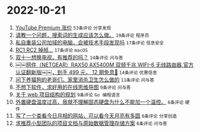 # 2022-10-21

1. [YouTube Premium 涨价](https://www.v2ex.com/t/888587) `53条评论` `分享发现`
1. [请教一个问题，搜索词的生成应该怎么做。](https://www.v2ex.com/t/888629) `19条评论` `程序员`
1. [私自重装公司加域的电脑，会被技术手段发现吗](https://www.v2ex.com/t/888650) `17条评论` `信息安全`
1. [RC1 RC2 掉帧...](https://www.v2ex.com/t/888623) `17条评论` `macOS`
1. [双十一想换电视，有推荐的吗？](https://www.v2ex.com/t/888649) `14条评论` `问与答`
1. [￼￼网件（NETGEAR）RAX50 AX5400M 双频千兆 WIFI-6 无线路由器 官方认证翻新版￼￼，到手 499 元， 12 期免息🥰](https://www.v2ex.com/t/888642) `14条评论` `优惠信息`
1. [问下养猫狗的老哥们，家里消杀卫生怎么做的](https://www.v2ex.com/t/888647) `11条评论` `问与答`
1. [不想下软件，求好用的在线思维导图](https://www.v2ex.com/t/888630) `9条评论` `问与答`
1. [关于 web 项目结构的规划](https://www.v2ex.com/t/888620) `9条评论` `Go 编程语言`
1. [外置硬盘温度过高，我就不理解固态硬盘为什么不能加一个温控。](https://www.v2ex.com/t/888652) `6条评论` `硬件`
1. [写了一个查看今日月相的网站，可以看今天月亮有多圆](https://www.v2ex.com/t/888631) `6条评论` `分享创造`
1. [求推荐小型团队的项目文档与原始数据管理存储方案](https://www.v2ex.com/t/888600) `6条评论` `问与答`
